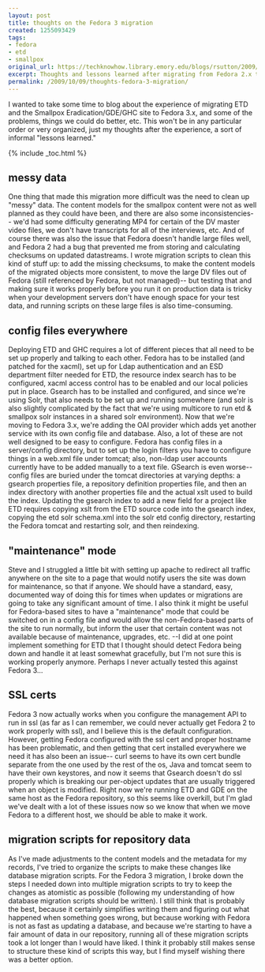 ```yaml
---
layout: post
title: thoughts on the Fedora 3 migration
created: 1255093429
tags:
- fedora
- etd
- smallpox
original_url: https://techknowhow.library.emory.edu/blogs/rsutton/2009/10/09/thoughts-fedora-3-migration
excerpt: Thoughts and lessons learned after migrating from Fedora 2.x to 3.
permalink: /2009/10/09/thoughts-fedora-3-migration/
---
```


I wanted to take some time to blog about the experience of migrating ETD and the Smallpox Eradication/GDE/GHC site to Fedora 3.x, and some of the problems, things we could do better, etc. This won't be in any particular order or very organized, just my thoughts after the experience, a sort of informal "lessons learned."

{% include _toc.html %}

## messy data

One thing that made this migration more difficult was the need to clean up "messy" data. The content models for the smallpox content were not as well planned as they could have been, and there are also some inconsistencies-- we'd had some difficulty generating MP4 for certain of the DV master video files, we don't have transcripts for all of the interviews, etc. And of course there was also the issue that Fedora doesn't handle large files well, and Fedora 2 had a bug that prevented me from storing and calculating checksums on updated datastreams. I wrote migration scripts to clean this kind of stuff up: to add the missing checksums, to make the content models of the migrated objects more consistent, to move the large DV files out of Fedora (still referenced by Fedora, but not managed)-- but testing that and making sure it works properly before you run it on production data is tricky when your development servers don't have enough space for your test data, and running scripts on these large files is also time-consuming.

## config files everywhere

Deploying ETD and GHC requires a lot of different pieces that all need to be set up properly and talking to each other. Fedora has to be installed (and patched for the xacml), set up for Ldap authentication and an ESD department filter needed for ETD, the resource index search has to be configured, xacml access control has to be enabled and our local policies put in place. Gsearch has to be installed and configured, and since we're using Solr, that also needs to be set up and running somewhere (and solr is also slightly complicated by the fact that we're using multicore to run etd &amp; smallpox solr instances in a shared solr environment). Now that we're moving to Fedora 3.x, we're adding the OAI provider which adds yet another service with its own config file and database. Also, a lot of these are not well designed to be easy to configure. Fedora has config files in a server/config directory, but to set up the login filters you have to configure things in a web.xml file under tomcat; also, non-ldap user accounts currently have to be added manually to a text file. GSearch is even worse-- config files are buried under the tomcat directories at varying depths: a gsearch properties file, a repository definition properties file, and then an index directory with another properties file and the actual xslt used to build the index. Updating the gsearch index to add a new field for a project like ETD requires copying xslt from the ETD source code into the gsearch index, copying the etd solr schema.xml into the solr etd config directory, restarting the Fedora tomcat and restarting solr, and then reindexing.

## "maintenance" mode

Steve and I struggled a little bit with setting up apache to redirect all traffic anywhere on the site to a page that would notify users the site was down for maintenance, so that if anyone. We should have a standard, easy, documented way of doing this for times when updates or migrations are going to take any significant amount of time. I also think it might be useful for Fedora-based sites to have a "maintenance" mode that could be switched on in a config file and would allow the non-Fedora-based parts of the site to run normally, but inform the user that certain content was not available because of maintenance, upgrades, etc. --I did at one point implement something for ETD that I thought should detect Fedora being down and handle it at least somewhat gracefully, but I'm not sure this is working properly anymore. Perhaps I never actually tested this against Fedora 3...

## SSL certs

Fedora 3 now actually works when you configure the management API to run in ssl (as far as I can remember, we could never actually get Fedora 2 to work properly with ssl), and I believe this is the default configuration. However, getting Fedora configured with the ssl cert and proper hostname has been problematic, and then getting that cert installed everywhere we need it has also been an issue-- curl seems to have its own cert bundle separate from the one used by the rest of the os, Java and tomcat seem to have their own keystores, and now it seems that Gsearch doesn't do ssl properly which is breaking our per-object updates that are usually triggered when an object is modified. Right now we're running ETD and GDE on the same host as the Fedora repository, so this seems like overkill, but I'm glad we've dealt with a lot of these issues now so we know that when we move Fedora to a different host, we should be able to make it work.

## migration scripts for repository data

As I've made adjustments to the content models and the metadata for my records, I've tried to organize the scripts to make these changes like database migration scripts. For the Fedora 3 migration, I broke down the steps I needed down into multiple migration scripts to try to keep the changes as atomistic as possible (following my understanding of how database migration scripts should be written). I still think that is probably the best, because it certainly simplifies writing them and figuring out what happened when something goes wrong, but because working with Fedora is not as fast as updating a database, and because we're starting to have a fair amount of data in our repository, running all of these migration scripts took a lot longer than I would have liked. I think it probably still makes sense to structure these kind of scripts this way, but I find myself wishing there was a better option.